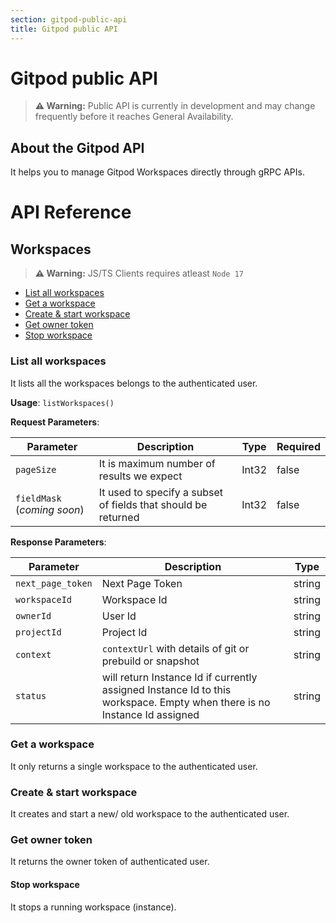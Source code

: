 ```yaml
---
section: gitpod-public-api
title: Gitpod public API
---
```


<script context="module">
  export const prerender = true;
</script>

# Gitpod public API

> **⚠️ Warning:** Public API is currently in development and may change frequently before it reaches General Availability.

## About the Gitpod API

It helps you to manage Gitpod Workspaces directly through gRPC APIs.

# API Reference

## Workspaces

> **⚠️ Warning:** JS/TS Clients requires atleast `Node 17`

- [List all workspaces](#list-all-workspaces)
- [Get a workspace](#get-a-workspace)
- [Create & start workspace](#create--start-workspace)
- [Get owner token](#get-owner-token)
- [Stop workspace](#stop-workspace)

### List all workspaces

It lists all the workspaces belongs to the authenticated user.

**Usage**: `listWorkspaces()`

**Request Parameters**:

| Parameter                   | Description                                                   | Type  | Required |
| --------------------------- | ------------------------------------------------------------- | ----- | -------- |
| `pageSize`                  | It is maximum number of results we expect                     | Int32 | false    |
| `fieldMask` (_coming soon_) | It used to specify a subset of fields that should be returned | Int32 | false    |

**Response Parameters**:

| Parameter         | Description                                                                                                              | Type   |
| ----------------- | ------------------------------------------------------------------------------------------------------------------------ | ------ |
| `next_page_token` | Next Page Token                                                                                                          | string |
| `workspaceId`     | Workspace Id                                                                                                             | string |
| `ownerId`         | User Id                                                                                                                  | string |
| `projectId`       | Project Id                                                                                                               | string |
| `context`         | `contextUrl` with details of git or prebuild or snapshot                                                                 | string |
| `status`          | will return Instance Id if currently assigned Instance Id to this workspace. Empty when there is no Instance Id assigned | string |

### Get a workspace

It only returns a single workspace to the authenticated user.

### Create & start workspace

It creates and start a new/ old workspace to the authenticated user.

### Get owner token

It returns the owner token of authenticated user.

#### Stop workspace

It stops a running workspace (instance).
